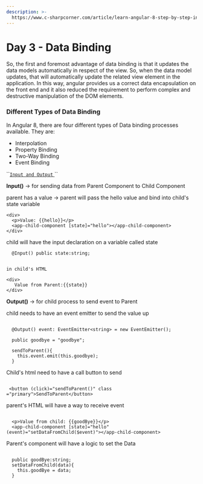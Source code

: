 ```yaml
---
description: >-
  https://www.c-sharpcorner.com/article/learn-angular-8-step-by-step-in-10-days-data-binding-day-3/
---
```


# Day 3 - Data Binding

So, the first and foremost advantage of data binding is that it updates the data models automatically in respect of the view. So, when the data model updates, that will automatically update the related view element in the application. In this way, angular provides us a correct data encapsulation on the front end and it also reduced the requirement to perform complex and destructive manipulation of the DOM elements.



### Different Types of Data Binding

  
In Angular 8, there are four different types of Data binding processes available. They are:

* Interpolation 
* Property Binding 
* Two-Way Binding 
* Event Binding

\`\`[`Input and Output` ](https://www.youtube.com/watch?v=DUe8y6QVPMk)\`\`

**Input\(\)** -&gt; for sending data from Parent Component to Child Component 

parent has a value -&gt; parent will pass the hello value and bind into child's state variable 

```markup
<div>  
  <p>Value: {{hello}}</p>
  <app-child-component [state]="hello"></app-child-component>  
</div>  
```

child will have the input declaration on a variable called state 

```text
  @Input() public state:string;  


in child's HTML

<div>  
   Value from Parent:{{state}}
</div>  

```



**Output\(\)** -&gt; for child process to send event to Parent

child needs to have an event emitter to send the value up 

```text

  @Output() event: EventEmitter<string> = new EventEmitter();

  public goodbye = "goodbye";

  sendToParent(){
    this.event.emit(this.goodbye);
  }
```

Child's html need to have a call button to send 

```text

 <button (click)="sendToParent()" class ="primary">SendToParent</button>
```

parent's HTML will have a way to receive event 

```text

  <p>Value from child: {{goodBye}}</p>
  <app-child-component [state]="hello" (event)="setDataFromChild($event)"></app-child-component>  
```

Parent's component will have a logic to set the Data 

```text

  public goodBye:string;
  setDataFromChild(data){
    this.goodBye = data;
  }
```


